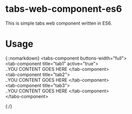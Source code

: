 # tabs-web-component-es6
This is simple tabs web component written in ES6.

# Usage
{::nomarkdown}
&lt;tabs-component buttons-width="full"&gt;<br />
    &lt;tab-component title="tab1" active="true"&gt;<br />
        ..YOU CONTENT GOES HERE
    &lt;/tab-component&gt;<br />
    &lt;tab-component title="tab2"&gt;<br />
        ..YOU CONTENT GOES HERE
    &lt;/tab-component&gt;<br />
    &lt;tab-component title="tab3"&gt;<br />
        ..YOU CONTENT GOES HERE
    &lt;/tab-component&gt;<br />
&lt;/tabs-component&gt;<br />

{:/}
